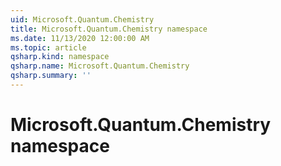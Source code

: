 ```yaml
---
uid: Microsoft.Quantum.Chemistry
title: Microsoft.Quantum.Chemistry namespace
ms.date: 11/13/2020 12:00:00 AM
ms.topic: article
qsharp.kind: namespace
qsharp.name: Microsoft.Quantum.Chemistry
qsharp.summary: ''
---
```


# Microsoft.Quantum.Chemistry namespace



